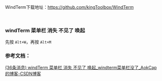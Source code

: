 WindTerm下载地址：https://github.com/kingToolbox/WindTerm

‍

### windTerm 菜单栏 消失 不见了 唤起

先按 `Alt+W`，再按 `Alt+M`



### 参考文档：

[(36条消息) windTerm 菜单栏 消失 不见了 唤起_windterm菜单栏没了_AokCap的博客-CSDN博客](https://blog.csdn.net/weixin_43648241/article/details/125074919)
